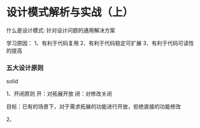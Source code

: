 # 设计模式解析与实战（上）


什么是设计模式:
针对设计问题的通用解决方案

学习原因：
1、有利于代码复用
2、有利于代码稳定可扩展
3、有利于代码可读性的提高


### 五大设计原则
solid

1、开闭原则
开：对拓展开放
闭：对修改关闭

目标：已有的场景下，对于需求拓展的功能进行开放，拒绝直接的功能修改

2、